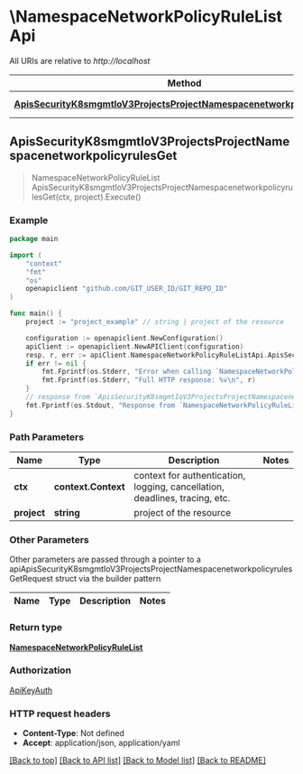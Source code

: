 # \NamespaceNetworkPolicyRuleListApi

All URIs are relative to *http://localhost*

Method | HTTP request | Description
------------- | ------------- | -------------
[**ApisSecurityK8smgmtIoV3ProjectsProjectNamespacenetworkpolicyrulesGet**](NamespaceNetworkPolicyRuleListApi.md#ApisSecurityK8smgmtIoV3ProjectsProjectNamespacenetworkpolicyrulesGet) | **Get** /apis/security.k8smgmt.io/v3/projects/{project}/namespacenetworkpolicyrules | 



## ApisSecurityK8smgmtIoV3ProjectsProjectNamespacenetworkpolicyrulesGet

> NamespaceNetworkPolicyRuleList ApisSecurityK8smgmtIoV3ProjectsProjectNamespacenetworkpolicyrulesGet(ctx, project).Execute()





### Example

```go
package main

import (
    "context"
    "fmt"
    "os"
    openapiclient "github.com/GIT_USER_ID/GIT_REPO_ID"
)

func main() {
    project := "project_example" // string | project of the resource

    configuration := openapiclient.NewConfiguration()
    apiClient := openapiclient.NewAPIClient(configuration)
    resp, r, err := apiClient.NamespaceNetworkPolicyRuleListApi.ApisSecurityK8smgmtIoV3ProjectsProjectNamespacenetworkpolicyrulesGet(context.Background(), project).Execute()
    if err != nil {
        fmt.Fprintf(os.Stderr, "Error when calling `NamespaceNetworkPolicyRuleListApi.ApisSecurityK8smgmtIoV3ProjectsProjectNamespacenetworkpolicyrulesGet``: %v\n", err)
        fmt.Fprintf(os.Stderr, "Full HTTP response: %v\n", r)
    }
    // response from `ApisSecurityK8smgmtIoV3ProjectsProjectNamespacenetworkpolicyrulesGet`: NamespaceNetworkPolicyRuleList
    fmt.Fprintf(os.Stdout, "Response from `NamespaceNetworkPolicyRuleListApi.ApisSecurityK8smgmtIoV3ProjectsProjectNamespacenetworkpolicyrulesGet`: %v\n", resp)
}
```

### Path Parameters


Name | Type | Description  | Notes
------------- | ------------- | ------------- | -------------
**ctx** | **context.Context** | context for authentication, logging, cancellation, deadlines, tracing, etc.
**project** | **string** | project of the resource | 

### Other Parameters

Other parameters are passed through a pointer to a apiApisSecurityK8smgmtIoV3ProjectsProjectNamespacenetworkpolicyrulesGetRequest struct via the builder pattern


Name | Type | Description  | Notes
------------- | ------------- | ------------- | -------------


### Return type

[**NamespaceNetworkPolicyRuleList**](NamespaceNetworkPolicyRuleList.md)

### Authorization

[ApiKeyAuth](../README.md#ApiKeyAuth)

### HTTP request headers

- **Content-Type**: Not defined
- **Accept**: application/json, application/yaml

[[Back to top]](#) [[Back to API list]](../README.md#documentation-for-api-endpoints)
[[Back to Model list]](../README.md#documentation-for-models)
[[Back to README]](../README.md)

